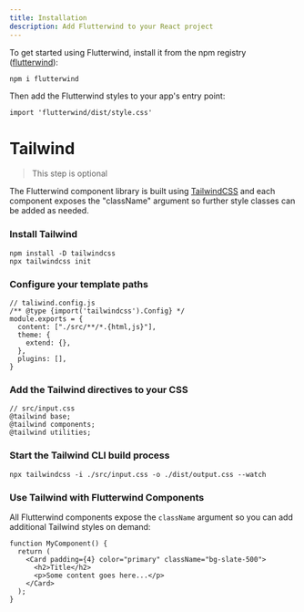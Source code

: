 ```yaml
---
title: Installation
description: Add Flutterwind to your React project
---
```


To get started using Flutterwind, install it from the npm registry ([flutterwind](https://www.npmjs.com/package/flutterwind)):
```
npm i flutterwind
```

Then add the Flutterwind styles to your app's entry point:
```
import 'flutterwind/dist/style.css'
```

# Tailwind
> This step is optional

The Flutterwind component library is built using [TailwindCSS](https://tailwindcss.com/) and each component exposes the "className" argument so further style classes can be added as needed.

### Install Tailwind
```
npm install -D tailwindcss
npx tailwindcss init
```

### Configure your template paths
```astro {4}
// taliwind.config.js
/** @type {import('tailwindcss').Config} */
module.exports = {
  content: ["./src/**/*.{html,js}"],
  theme: {
    extend: {},
  },
  plugins: [],
}
```

### Add the Tailwind directives to your CSS
```
// src/input.css
@tailwind base;
@tailwind components;
@tailwind utilities;
```

### Start the Tailwind CLI build process
```
npx tailwindcss -i ./src/input.css -o ./dist/output.css --watch
```

### Use Tailwind with Flutterwind Components
All Flutterwind components expose the `className` argument so you can add additional Tailwind styles on demand:
```astro {3}
function MyComponent() {
  return (
    <Card padding={4} color="primary" className="bg-slate-500">
      <h2>Title</h2>
      <p>Some content goes here...</p>
    </Card>
  );
}
```